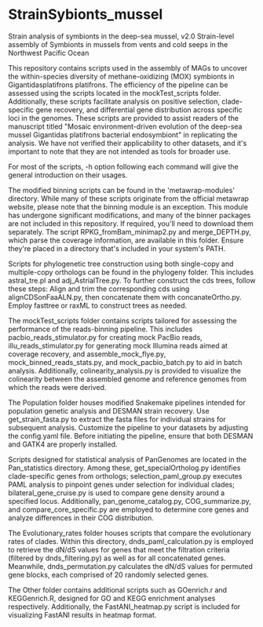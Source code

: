 # StrainSybionts_mussel
 Strain analysis of symbionts in the deep-sea mussel, v2.0
Strain-level assembly of Symbionts in mussels from vents and cold seeps in the Northwest Pacific Ocean

This repository contains scripts used in the assembly of MAGs to uncover the within-species diversity of methane-oxidizing (MOX) symbionts in Gigantidasplatifrons platifrons. The efficiency of the pipeline can be assessed using the scripts located in the mockTest_scripts folder. Additionally, these scripts facilitate analysis on positive selection, clade-specific gene recovery, and differential gene distribution across specific loci in the genomes. These scripts are provided to assist readers of the manuscript titled "Mosaic environment-driven evolution of the deep-sea mussel Gigantidas platifrons bacterial endosymbiont" in replicating the analysis. We have not verified their applicability to other datasets, and it's important to note that they are not intended as tools for broader use.

For most of the scripts, -h option following each command will give the general introduction on their usages.

The modified binning scripts can be found in the 'metawrap-modules' directory. While many of these scripts originate from the official metawrap website, please note that the binning module is an exception. This module has undergone significant modifications, and many of the binner packages are not included in this repository. If required, you'll need to download them separately. The script RPKG_fromBam_minimap2.py and merge_DEPTH.py, which parse the coverage information, are available in this folder. Ensure they're placed in a directory that's included in your system's PATH.

Scripts for phylogenetic tree construction using both single-copy and multiple-copy orthologs can be found in the phylogeny folder. This includes astral_tre.pl and adj_AstrialTree.py. To further construct the cds trees, follow these steps: Align and trim the corresponding cds using alignCDSonFaaALN.py, then concatenate them with concanateOrtho.py. Employ fasttree or raxML to construct trees as needed.

The mockTest_scripts folder contains scripts tailored for assessing the performance of the reads-binning pipeline. This includes pacbio_reads_stimulator.py for creating mock PacBio reads, illu_reads_stimulator.py for generating mock Illumina reads aimed at coverage recovery, and assemble_mock_flye.py, mock_binned_reads_stats.py, and mock_pacbio_batch.py to aid in batch analysis. Additionally, colinearity_analysis.py is provided to visualize the colinearity between the assembled genome and reference genomes from which the reads were derived.

The Population folder houses modified Snakemake pipelines intended for population genetic analysis and DESMAN strain recovery. Use get_strain_fasta.py to extract the fasta files for individual strains for subsequent analysis. Customize the pipeline to your datasets by adjusting the config.yaml file. Before initiating the pipeline, ensure that both DESMAN and GATK4 are properly installed.

Scripts designed for statistical analysis of PanGenomes are located in the Pan_statistics directory. Among these, get_specialOrtholog.py identifies clade-specific genes from orthologs; selection_paml_group.py executes PAML analysis to pinpoint genes under selection for individual clades; bilateral_gene_cruise.py is used to compare gene density around a specified locus. Additionally, pan_genome_catalog.py, COG_summarize.py, and compare_core_specific.py are employed to determine core genes and analyze differences in their COG distribution.

The Evolutionary_rates folder houses scripts that compare the evolutionary rates of clades. Within this directory, dnds_paml_calculation.py is employed to retrieve the dN/dS values for genes that meet the filtration criteria (filtered by dnds_filtering.py) as well as for all concatenated genes. Meanwhile, dnds_permutation.py calculates the dN/dS values for permuted gene blocks, each comprised of 20 randomly selected genes.

The Other folder contains additional scripts such as GOenrich.r and KEGGenrich.R, designed for GO and KEGG enrichment analyses respectively. Additionally, the FastANI_heatmap.py script is included for visualizing FastANI results in heatmap format.
